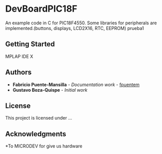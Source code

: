 # DevBoardPIC18F
An example code in C for PIC18F4550. Some libraries for peripherals are implemented.(buttons, displays, LCD2X16, RTC, EEPROM) 
prueba1

## Getting Started
MPLAP IDE X 


## Authors
* **Fabricio Puente-Mansilla** - *Documentation work* - [fpuentem](https://github.com/fpuentem)
* **Gustavo Boza-Quispe** - *Initial work*

## License
This project is licensed under ...

## Acknowledgments
*To MICRODEV for give us hardware

